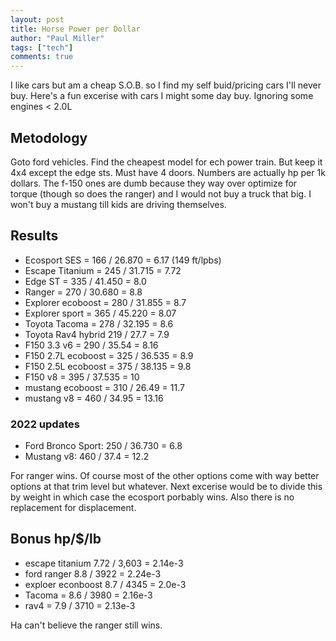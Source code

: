```yaml
---
layout: post
title: Horse Power per Dollar
author: "Paul Miller"
tags: ["tech"]
comments: true
---
```


I like cars but am a cheap S.O.B. so I find my self buid/pricing cars I'll never buy.
Here's a fun excerise with cars I might some day buy. Ignoring some engines < 2.0L

## Metodology
Goto ford vehicles.
Find the cheapest model for ech power train. But keep it 4x4 except the edge sts. Must have 4 doors. Numbers are actually hp per 1k dollars.
The f-150 ones are dumb because they way over optimize for torque (though so does the ranger) and I would not buy a truck that big. I won't buy a mustang till kids are driving themselves. 

## Results
* Ecosport SES = 166 / 26.870 = 6.17  (149 ft/lpbs)
* Escape Titanium = 245 / 31.715 = 7.72
* Edge ST = 335 / 41.450 = 8.0
* Ranger = 270 / 30.680  = 8.8
* Explorer ecoboost = 280 / 31.855 = 8.7
* Explorer sport = 365 / 45.220 = 8.07
* Toyota Tacoma = 278 / 32.195 = 8.6
* Toyota Rav4 hybrid 219 / 27.7 = 7.9
* F150 3.3 v6 = 290 / 35.54 = 8.16
* F150 2.7L ecoboost = 325 / 36.535 = 8.9
* F150 2.5L ecoboost = 375 / 38.135 = 9.8
* F150 v8 = 395 / 37.535 = 10
* mustang ecoboost = 310 / 26.49 = 11.7
* mustang v8 = 460 / 34.95 = 13.16

### 2022 updates
* Ford Bronco Sport: 250 / 36.730 = 6.8 
* Mustang v8: 460 / 37.4 = 12.2
  
For ranger wins. Of course most of the other options come with way better options at that trim level but whatever. Next excerise would be to divide this by weight in which case the ecosport porbably wins. Also there is no replacement for displacement.

## Bonus hp/$/lb
* escape titanium 7.72 / 3,603 = 2.14e-3
* ford ranger 8.8 / 3922 = 2.24e-3
* exploer econboost 8.7 / 4345 = 2.0e-3
* Tacoma  = 8.6  / 3980 = 2.16e-3
* rav4 = 7.9 / 3710 = 2.13e-3

Ha can't believe the ranger still wins. 
